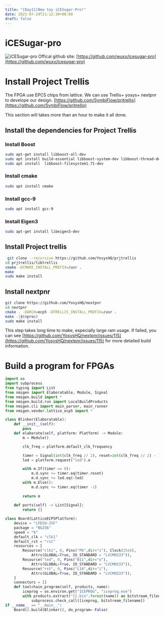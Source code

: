 ```yaml
---
title: "[Day11]New toy iCESugar-Pro!"
date: 2021-07-24T21:12:30+08:00
draft: false
---
```

# iCESugar-pro
![iCESugar-pro](https://www.muselab-tech.com/content/images/2021/03/iCESugar-pro-1.jpg)
Offical github site: [https://github.com/wuxx/icesugar-pro](https://github.com/wuxx/icesugar-pro)

# Install Project Trellis
The FPGA use EPC5 chips from lattice. We can use Trellis+ yosys+ nextpnr to develope our design.
[https://github.com/SymbiFlow/prjtrellis](https://github.com/SymbiFlow/prjtrellis) 

This section will takes more than an hour to make it all done.

## Install the dependencies for Project Trellis

### Install Boost

```bash
sudo apt-get install libboost-all-dev
sudo apt install build-essential libboost-system-dev libboost-thread-dev libboost-program-options-dev libboost-test-dev
sudo apt install  libboost-filesystem1.71-dev
```
### Install cmake

```bash
sudo apt install cmake
```

### Install gcc-9

```bash
sudo apt install gcc-9
```

### Install Eigen3

```bash
sudo apt-get install libeigen3-dev
```

## Install Project trellis

```bash
 git clone --recursive https://github.com/YosysHQ/prjtrellis
cd prjtrellis/libtrellis
cmake -DCMAKE_INSTALL_PREFIX=/usr .
make
sudo make install
```

## Install nextpnr

```bash
git clone https://github.com/YosysHQ/nextpnr
cd nextpnr
cmake . -DARCH=ecp5 -DTRELLIS_INSTALL_PREFIX=/usr .
make -j$(nproc)
sudo make install
```

This step takes long time to make, especially large ram usage. If failed, you can see [https://github.com/YosysHQ/nextpnr/issues/115](https://github.com/YosysHQ/nextpnr/issues/115) for more detailed build information.

# Build a program for FPGAs

```python
import os
import subprocess
from typing import List
from nmigen import Elaboratable, Module, Signal
from nmigen.build import *
from nmigen.build.run import LocalBuildProducts
from nmigen.cli import main_parser, main_runner
from nmigen.vendor.lattice_ecp5 import *

class Blinker(Elaboratable):
    def __init__(self):
        pass
    def elaborate(self, platform: Platform) -> Module:
        m = Module()

        clk_freq = platform.default_clk_frequency

        timer = Signal(int(clk_freq // 2), reset=int(clk_freq // 2) - 1)
        led = platform.request("led").o

        with m.If(timer == 0):
            m.d.sync += timer.eq(timer.reset)
            m.d.sync += led.eq(~led)
        with m.Else():
            m.d.sync += timer.eq(timer -1)
        
        return m
    
    def ports(self) -> List[Signal]:
        return []

class Board(LatticeECP5Platform):
    device = "LFE5U-25F"
    package = "BG256"
    speed = "6"
    default_clk = "clk1"
    default_rst = "rst"
    resources = [
        Resource("clk1", 0, Pins("P6",dir="i"), Clock(25e6),
            Attrs(GLOBAL=True, IO_STANDARD = "LVCMOS33")),
        Resource("led", 0, Pins("B11",dir="o"),
            Attrs(GLOBAL=True, IO_STANDARD = "LVCMOS33")),
        Resource("rst", 0, Pins("L14",dir="i"),
            Attrs(GLOBAL=True, IO_STANDARD = "LVCMOS33")),
    ]
    connectors = []
    def toolchain_program(self, products, name):  
        iceprog = os.environ.get("ICEPROG", "iceprog.exe")
        with products.extract("{}.bin".format(name)) as bitstream_filename:
            subprocess.check_call([iceprog, bitstream_filename])
if __name__ == "__main__":
    Board().build(Blinker(), do_program= False)
```
